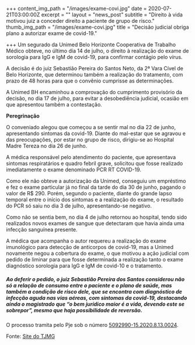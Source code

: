 +++
content_img_path = "/images/exame-covi.jpg"
date = 2020-07-21T03:00:00Z
excerpt = ""
layout = "news_post"
subtitle = "Direito à vida motivou juiz a conceder direito a paciente de grupo de risco."
thumb_img_path = "/images/exame-covi.jpg"
title = "Decisão judicial obriga plano a autorizar exame de covid-19."

+++
Um segurado da Unimed Belo Horizonte Cooperativa de Trabalho Médico obteve, no último dia 14 de julho, o direito à realização do exame de sorologia para IgG e IgM de covid-19, para confirmar contágio pelo vírus.

A decisão é do juiz Sebastião Pereira do Santos Neto, da 2ª Vara Cível de Belo Horizonte, que determinou também a realização do tratamento, com prazo de 48 horas para que o convênio cumprisse as determinações.

A Unimed BH encaminhou a comprovação do cumprimento provisório da decisão, no dia 17 de julho, para evitar a desobediência judicial, ocasião em que apresentou também a contestação.

**Peregrinação**

O conveniado alegou que começou a se sentir mal no dia 22 de junho, apresentando sintomas da covid-19. Diante do mal-estar que se agravou e das preocupações, por estar no grupo de risco, dirigiu-se ao Hospital Madre Tereza no dia 26 de junho.

A médica responsável pelo atendimento do paciente, que apresentava sintomas respiratários e quadro febril grave, solicitou que fosse realizado imediatamente o exame denominado PCR RT COVID-19.

Como ele não obteve a autorização da Unimed, conseguiu um empréstimo e fez o exame particular já no final da tarde do dia 30 de junho, pagando o valor de R$ 290. Porém, segundo o paciente, diante do grande lapso temporal entre o início dos sintomas e a realização do exame, o resultado do PCR só saiu no dia 3 de julho, apresentando-se negativo.

Como não se sentia bem, no dia 4 de julho retornou ao hospital, tendo sido realizados novos exames de sangue que detectaram que havia ainda uma infecção sanguínea presente.

A médica que acompanha o autor requereu a realização do exame imunológico para detecção de anticorpos de covid-19, mas a Unimed novamente negou a cobertura do exame, o que motivou a ação judicial com pedido de liminar para que fosse determinada a realização tanto o exame diagnóstico sorologia para IgG e IgM de covid-10 e o tratamento.

##### **Ao deferir o pedido, o juiz Sebastião Pereira dos Santos considerou não só a relação de consumo entre o paciente e o plano de saúde, mas também a condição de risco dele, que se encontra com diagnóstico de infecção aguda nas vias aéreas, com sintomas da covid-19, destacando ainda o magistrado que “o bem jurídico maior é a vida, devendo este se sobrepor”, mesmo que haja possibilidade de reversão.**

O processo tramita pelo Pje sob o número [5092990-15.2020.8.13.0024](https://pje.tjmg.jus.br/pje/ConsultaPublica/DetalheProcessoConsultaPublica/listView.seam?ca=7a455792db95c82f7a3f371dea0d890b21983bbb885681ec).

Fonte: [Site do TJMG](https://www.tjmg.jus.br/portal-tjmg/noticias/decisao-judicial-obriga-plano-de-saude-a-autorizar-exame-de-covid-19.htm#.XxhG7J5KjIU)